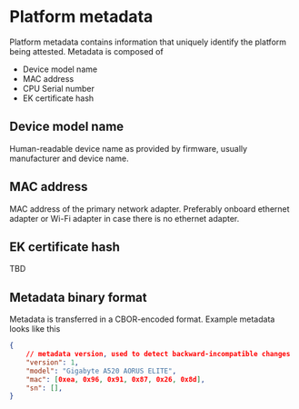 # Platform metadata

Platform metadata contains information that uniquely identify the platform being
attested. Metadata is composed of

- Device model name
- MAC address
- CPU Serial number
- EK certificate hash

## Device model name

Human-readable device name as provided by firmware, usually manufacturer and
device name.

## MAC address

MAC address of the primary network adapter. Preferably onboard ethernet adapter
or Wi-Fi adapter in case there is no ethernet adapter.

## EK certificate hash

TBD

## Metadata binary format

Metadata is transferred in a CBOR-encoded format. Example metadata looks like
this

```json
{
    // metadata version, used to detect backward-incompatible changes
    "version": 1,
    "model": "Gigabyte A520 AORUS ELITE",
    "mac": [0xea, 0x96, 0x91, 0x87, 0x26, 0x8d],
    "sn": [],
}
```
